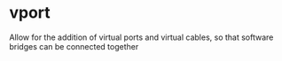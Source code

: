 vport
=====

Allow for the addition of virtual ports and virtual cables, so that software bridges can be connected together